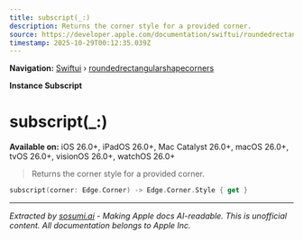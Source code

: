 ```yaml
---
title: subscript(_:)
description: Returns the corner style for a provided corner.
source: https://developer.apple.com/documentation/swiftui/roundedrectangularshapecorners/subscript(_:)
timestamp: 2025-10-29T00:12:35.039Z
---
```


**Navigation:** [Swiftui](/documentation/swiftui) › [roundedrectangularshapecorners](/documentation/swiftui/roundedrectangularshapecorners)

**Instance Subscript**

# subscript(_:)

**Available on:** iOS 26.0+, iPadOS 26.0+, Mac Catalyst 26.0+, macOS 26.0+, tvOS 26.0+, visionOS 26.0+, watchOS 26.0+

> Returns the corner style for a provided corner.

```swift
subscript(corner: Edge.Corner) -> Edge.Corner.Style { get }
```

---

*Extracted by [sosumi.ai](https://sosumi.ai) - Making Apple docs AI-readable.*
*This is unofficial content. All documentation belongs to Apple Inc.*
